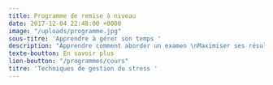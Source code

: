 ```yaml
---
title: Programme de remise à niveau
date: 2017-12-04 22:48:00 +0000
image: "/uploads/programme.jpg"
sous-titre: 'Apprendre à gérer son temps '
description: "Apprendre comment aborder un examen \nMaximiser ses résultats  "
texte-boutton: En savoir plus
lien-boutton: "/programmes/cours"
titre: 'Techniques de gestion du stress '
---
```

